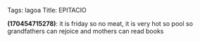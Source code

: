 Tags: lagoa
Title: EPITACIO
  
**(170454715278)**: it is friday so no meat, it is very hot so pool so grandfathers can rejoice and mothers can read books